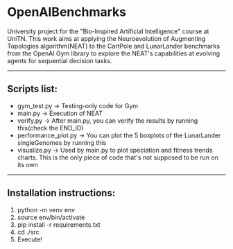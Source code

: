 # OpenAIBenchmarks
University project for the "Bio-Inspired Artificial Intelligence" course at UniTN.
This work aims at applying the Neuroevolution of Augmenting Topologies algorithm(NEAT) to the CartPole and LunarLander benchmarks from the OpenAI Gym library to explore the NEAT's capabilities at evolving agents for sequential decision tasks.

--------------------------------

## Scripts list:
* gym_test.py           -> Testing-only code for Gym
* main.py               -> Execution of NEAT
* verify.py             -> After main.py, you can verify the results by running this(check the END_ID)
* performance_plot.py   -> You can plot the 5 boxplots of the LunarLander singleGenomes by running this
* visualize.py          -> Used by main.py to plot speciation and fitness trends charts. This is the only piece of code that's not supposed to be run on its own

--------------------------------

## Installation instructions:

1. python -m venv env
2. source env/bin/activate
3. pip install -r requirements.txt
4. cd ./src
5. Execute!
